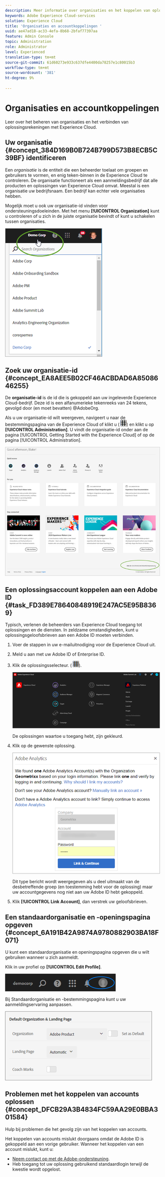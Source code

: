 ```yaml
---
description: Meer informatie over organisaties en het koppelen van oplossingsaccounts aan Experience Cloud.
keywords: Adobe Experience Cloud-services
solution: Experience Cloud
title: 'Organisaties en accountkoppelingen '
uuid: ae47ad18-ac33-4efa-8b68-2bfaf77397aa
feature: Admin Console
topic: Administration
role: Administrator
level: Experienced
translation-type: tm+mt
source-git-commit: 61d60273e933c637dfe4400da78257e1c80015b3
workflow-type: tm+mt
source-wordcount: '381'
ht-degree: 9%

---
```



# Organisaties en accountkoppelingen

Leer over het beheren van organisaties en het verbinden van oplossingsrekeningen met Experience Cloud.

## Uw organisatie {#concept_384D169B0B724B799D573B8ECB5C39BF} identificeren

Een *organisatie* is de entiteit die een beheerder toelaat om groepen en gebruikers te vormen, en enig teken-binnen in de Experience Cloud te controleren. De organisatie functioneert als een aanmeldingsbedrijf dat alle producten en oplossingen van Experience Cloud omvat. Meestal is een organisatie uw bedrijfsnaam. Een bedrijf kan echter vele organisaties hebben.

Mogelijk moet u ook uw organisatie-id vinden voor ondersteuningsdoeleinden. Met het menu **[!UICONTROL Organization]** kunt u controleren of u zich in de juiste organisatie bevindt of kunt u schakelen tussen organisaties.

![Stap Resultaat](assets/organization-switch.png)

## Zoek uw organisatie-id {#concept_EA8AEE5B02CF46ACBDAD6A8508646255}

De **organisatie-id** is de id die is gekoppeld aan uw ingeleverde Experience Cloud-bedrijf. Deze id is een alfanumerieke tekenreeks van 24 tekens, gevolgd door (en moet bevatten) @AdobeOrg.

Als u uw organisatie-id wilt weergeven, navigeert u naar de bestemmingspagina van de Experience Cloud of klikt u ( ![](assets/menu-icon.png)) en klikt u op **[!UICONTROL Administration]**. U vindt de organisatie-id onder aan de pagina [!UICONTROL Getting Started with the Experience Cloud] of op de pagina [!UICONTROL Administration].

![](assets/administration-page.png)

## Een oplossingsaccount koppelen aan een Adobe ID {#task_FD389E78640848919E247AC5E95B8369}

Typisch, verlenen de beheerders van Experience Cloud toegang tot oplossingen en de diensten. In zeldzame omstandigheden, kunt u oplossingsgeloofsbrieven aan een Adobe ID moeten verbinden.

1. Voer de stappen in uw e-mailuitnodiging voor de Experience Cloud uit.
1. Meld u aan met uw Adobe ID of Enterprise ID.
1. Klik de oplossingsselecteur. ( ![](assets/menu-icon.png)).

   ![](assets/solutions-active.png)

   De oplossingen waartoe u toegang hebt, zijn gekleurd.
1. Klik op de gewenste oplossing.

   ![](assets/analytics-link-accounts.png)

   Dit type bericht wordt weergegeven als u deel uitmaakt van de desbetreffende groep (en toestemming hebt voor de oplossing) maar uw accountgegevens nog niet aan uw Adobe ID hebt gekoppeld.
1. Klik **[!UICONTROL Link Account]**, dan verstrek uw geloofsbrieven.

## Een standaardorganisatie en -openingspagina opgeven {#concept_6A191B42A9874A9780882903BA18F071}

U kunt een standaardorganisatie en openingspagina opgeven die u wilt gebruiken wanneer u zich aanmeldt.

Klik in uw profiel op **[!UICONTROL Edit Profile]**.

![](assets/edit-profile.png)

Bij Standaardorganisatie en -bestemmingspagina kunt u uw aanmeldingservaring aanpassen.

![](assets/default-organization.png)

## Problemen met het koppelen van accounts oplossen {#concept_DFCB29A3B4834FC59AA29E0BBA301584}

Hulp bij problemen die het gevolg zijn van het koppelen van accounts.

Het koppelen van accounts mislukt doorgaans omdat de Adobe ID is gekoppeld aan een vorige gebruiker. Wanneer het koppelen van een account mislukt, kunt u:

* [Neem contact op met de Adobe-ondersteuning](https://helpx.adobe.com/marketing-cloud/contact-support.html).
* Heb toegang tot uw oplossing gebruikend standaardlogin terwijl de kwestie wordt opgelost.
